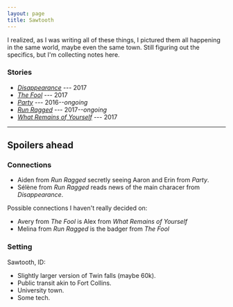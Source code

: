 ```yaml
---
layout: page
title: Sawtooth
---
```


I realized, as I was writing all of these things, I pictured them all happening in the same world, maybe even the same town. Still figuring out the specifics, but I'm collecting notes here.

### Stories

* [*Disappearance*](disappearance) --- 2017
* [*The Fool*](the-fool) --- 2017
* [*Party*](party) --- 2016--*ongoing*
* [*Run Ragged*](run-ragged) --- 2017--*ongoing*
* [*What Remains of Yourself*](what-remains-of-yourself) --- 2017

-----

## Spoilers ahead

### Connections

* Aiden from *Run Ragged* secretly seeing Aaron and Erin from *Party*.
* Sélène from *Run Ragged* reads news of the main characer from *Disappearance*.

Possible connections I haven't really decided on:

* Avery from *The Fool* is Alex from *What Remains of Yourself*
* Melina from *Run Ragged* is the badger from *The Fool*

### Setting

Sawtooth, ID:

* Slightly larger version of Twin falls (maybe 60k).
* Public transit akin to Fort Collins.
* University town.
* Some tech.
